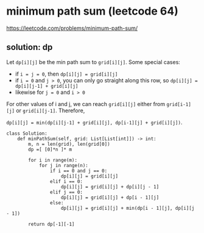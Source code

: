 # minimum path sum (leetcode 64)

https://leetcode.com/problems/minimum-path-sum/

## solution: dp

Let `dp[i][j]` be the min path sum to `grid[i][j]`. Some special cases:
* if `i = j = 0`, then `dp[i][j] = grid[i][j]`
* if `i = 0` and `j > 0`, you can only go straight along this row, so `dp[i][j] = dp[i][j-1] + grid[i][j]`
* likewise for `j = 0` and `i > 0`

For other values of i and j, we can reach `grid[i][j]` either from `grid[i-1][j]` or `grid[i][j-1]`. Therefore,

`dp[i][j] = min(dp[i][j-1] + grid[i][j], dp[i-1][j] + grid[i][j])`.

```
class Solution:
    def minPathSum(self, grid: List[List[int]]) -> int:
        m, n = len(grid), len(grid[0])
        dp =[ [0]*n ]* m
        
        for i in range(m):
            for j in range(n):
                if i == 0 and j == 0:
                    dp[i][j] = grid[i][j]
                elif i == 0:
                    dp[i][j] = grid[i][j] + dp[i][j - 1]
                elif j == 0:
                    dp[i][j] = grid[i][j] + dp[i - 1][j]
                else:
                    dp[i][j] = grid[i][j] + min(dp[i - 1][j], dp[i][j - 1])

        return dp[-1][-1]
```
